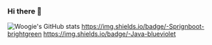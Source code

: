### Hi there 👋



![Woogie's GitHub stats](https://github-readme-stats.vercel.app/api?username=malpipapi&show_icons=true&theme=radical)
https://img.shields.io/badge/-Sprignboot-brightgreen
https://img.shields.io/badge/-Java-blueviolet
<!--
**malpipapi/malpipapi** is a ✨ _special_ ✨ repository because its `README.md` (this file) appears on your GitHub profile.

Here are some ideas to get you started:






- 🔭 I’m currently working on ...
- 🌱 I’m currently learning ...
- 👯 I’m looking to collaborate on ...
- 🤔 I’m looking for help with ...
- 💬 Ask me about ...
- 📫 How to reach me: ...
- 😄 Pronouns: ...
- ⚡ Fun fact: ...
-->
